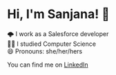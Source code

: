 # Hi, I'm Sanjana! 👋

🌩️ I work as a Salesforce developer  
👩‍💻 I studied Computer Science  
😄 Pronouns: she/her/hers  

You can find me on [LinkedIn](https://www.linkedin.com/in/sanjanabaliga/)


<!--
**SanBlig/SanBlig** is a ✨ _special_ ✨ repository because its `README.md` (this file) appears on your GitHub profile.

Here are some ideas to get you started:

- 🔭 I’m currently working on ...
- 🌱 I’m currently learning ...
- 👯 I’m looking to collaborate on ...
- 🤔 I’m looking for help with ...
- 💬 Ask me about ...
- 📫 How to reach me: ...
- 😄 Pronouns: ...
- ⚡ Fun fact: ...
-->
